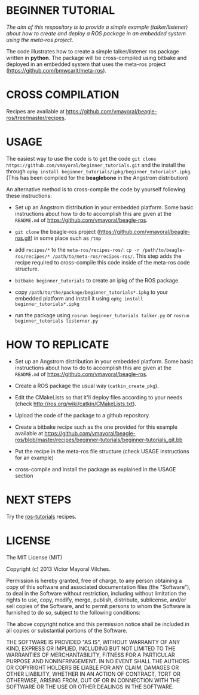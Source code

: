 BEGINNER TUTORIAL
==================

*The aim of this respository is to provide a simple example (talker/listener) about how to 
create and deploy a ROS package in an embedded system using the meta-ros project.*


The code illustrates how to create a simple talker/listener ros package written in **python**.
The package will be cross-compiled using bitbake and deployed in an embedded system
that uses the meta-ros project (https://github.com/bmwcarit/meta-ros).

CROSS COMPILATION
=================

Recipes are available at https://github.com/vmayoral/beagle-ros/tree/master/recipes.



USAGE
=====

The easiest way to use the code is to get the code `git clone https://github.com/vmayoral/beginner_tutorials.git` and the install the through `opkg install beginner_tutorials/ipkg/beginner_tutorials*.ipkg`. (This has been compiled for the **beaglebone** in the Angstrom distribution)

An alternative method is to cross-compile the code by yourself following these instructions:

* Set up an Angstrom distribution in your embedded platform. Some basic instructions about how to do to accomplish this are given at the `README.md`
of https://github.com/vmayoral/beagle-ros.

* `git clone` the beagle-ros project (https://github.com/vmayoral/beagle-ros.git) in some place such as `/tmp`

* add `recipes/*` to the `meta-ros/recipes-ros/`: `cp -r /path/to/beagle-ros/recipes/* /path/to/meta-ros/recipes-ros/`. This step adds the recipe required to cross-compile this code inside of the meta-ros code structure.

* `bitbake beginner_tutorials` to create an ipkg of the ROS package.

* copy `/path/to/the/package/beginner_tutorials*.ipkg` to your embedded platform and install it using `opkg install beginner_tutorials*.ipkg`

* run the package using `rosrun beginner_tutorials talker.py` or `rosrun beginner_tutorials listerner.py`

HOW TO REPLICATE
===================

* Set up an Angstrom distribution in your embedded platform. Some basic instructions about how to do to accomplish this are given at the `README.md`
of https://github.com/vmayoral/beagle-ros.

* Create a ROS package the usual way (`catkin_create_pkg`).

* Edit the CMakeLists so that it'll deploy files according to your needs (check http://ros.org/wiki/catkin/CMakeLists.txt).

* Upload the code of the package to a github repository.

* Create a bitbake recipe such as the one provided for this example available at https://github.com/vmayoral/beagle-ros/blob/master/recipes/beginner-tutorials/beginner-tutorials_git.bb

* Put the recipe in the meta-ros file structure (check USAGE instructions for an example)

* cross-compile and install the package as explained in the USAGE section 


NEXT STEPS
=======
Try the [ros-tutorials](https://github.com/vmayoral/beagle-ros/tree/master/recipes) recipes.

LICENSE
=======

The MIT License (MIT)

Copyright (c) 2013 Víctor Mayoral Vilches.

Permission is hereby granted, free of charge, to any person obtaining a copy of this software and associated documentation files (the "Software"), to deal in the Software without restriction, including without limitation the rights to use, copy, modify, merge, publish, distribute, sublicense, and/or sell copies of the Software, and to permit persons to whom the Software is furnished to do so, subject to the following conditions:

The above copyright notice and this permission notice shall be included in all copies or substantial portions of the Software.

THE SOFTWARE IS PROVIDED "AS IS", WITHOUT WARRANTY OF ANY KIND, EXPRESS OR IMPLIED, INCLUDING BUT NOT LIMITED TO THE WARRANTIES OF MERCHANTABILITY, FITNESS FOR A PARTICULAR PURPOSE AND NONINFRINGEMENT. IN NO EVENT SHALL THE AUTHORS OR COPYRIGHT HOLDERS BE LIABLE FOR ANY CLAIM, DAMAGES OR OTHER LIABILITY, WHETHER IN AN ACTION OF CONTRACT, TORT OR OTHERWISE, ARISING FROM, OUT OF OR IN CONNECTION WITH THE SOFTWARE OR THE USE OR OTHER DEALINGS IN THE SOFTWARE.
